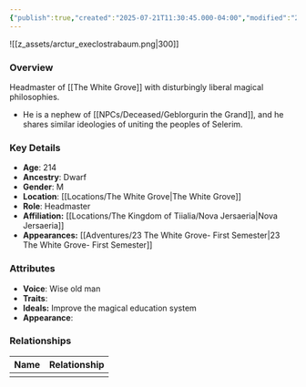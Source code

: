 ```yaml
---
{"publish":true,"created":"2025-07-21T11:30:45.000-04:00","modified":"2025-07-27T18:12:28.000-04:00","published":"2025-07-27T18:12:28.000-04:00","cssclasses":"","Age":"214","Ancestry":"Dwarf","Gender":"M","Location":["[[Locations/The White Grove]]"],"Role":["Headmaster"],"Affiliation":["[[Nova Jersaeria]]"],"Appearances":["[[23 The White Grove- First Semester]]"]}
---
```



![[z_assets/arctur_execlostrabaum.png|300]]

### Overview
Headmaster of [[The White Grove]] with disturbingly liberal magical philosophies.

- He is a nephew of [[NPCs/Deceased/Geblorgurin the Grand]], and he shares similar ideologies of uniting the peoples of Selerim.

### Key Details
- **Age**: 214
- **Ancestry**: Dwarf
- **Gender**: M
- **Location**: [[Locations/The White Grove\|The White Grove]]
- **Role**: Headmaster
- **Affiliation:** [[Locations/The Kingdom of Tiialia/Nova Jersaeria\|Nova Jersaeria]]
- **Appearances:** [[Adventures/23 The White Grove- First Semester\|23 The White Grove- First Semester]]

### Attributes
- **Voice**: Wise old man
- **Traits**: 
- **Ideals:** Improve the magical education system
- **Appearance**: 

### Relationships

| Name | Relationship |
| ---- | ------------ |
|      |              |

